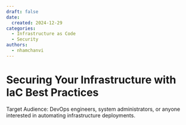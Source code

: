 ```yaml
---
draft: false
date:
  created: 2024-12-29
categories:
  - Infrastructure as Code
  - Security
authors:
  - nhamchanvi
---
```


# Securing Your Infrastructure with IaC Best Practices

Target Audience: DevOps engineers, system administrators, or anyone interested in automating infrastructure deployments.

<!-- more -->


